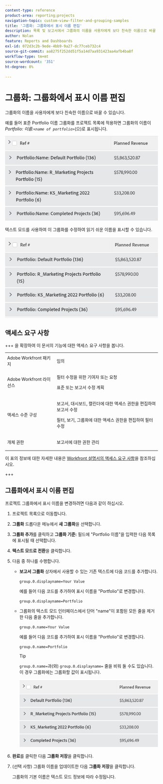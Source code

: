 ```yaml
---
content-type: reference
product-area: reporting;projects
navigation-topic: custom-view-filter-and-grouping-samples
title: '그룹화: 그룹화에서 표시 이름 편집'
description: 목록 및 보고서에서 그룹화의 이름을 사용자에게 보다 친숙한 이름으로 바꿀 수 있습니다.
author: Nolan
feature: Reports and Dashboards
exl-id: 072d3c2b-9ede-4bb9-9a27-dc77ceb732c4
source-git-commit: aa8275f252dd51f5a14d7aa931423aa4afb4ba8f
workflow-type: tm+mt
source-wordcount: '351'
ht-degree: 0%

---
```


# 그룹화: 그룹화에서 표시 이름 편집

<!--Audited: 01/2024-->

그룹화의 이름을 사용자에게 보다 친숙한 이름으로 바꿀 수 있습니다.

예를 들어 표준 Portfolio 이름 그룹화를 프로젝트 목록에 적용하면 그룹화의 이름이 *Portfolio: 이름:`<name of portfolio>`*(으)로 표시됩니다.

![편집되지 않은 이름으로 그룹화](assets/grouping-unedited-name-350x167.png)

텍스트 모드를 사용하여 이 그룹화를 수정하여 읽기 쉬운 이름을 표시할 수 있습니다.

![편집된 이름별 그룹화](assets/grouping-edited-name-350x160.png)

## 액세스 요구 사항

+++ 을 확장하여 이 문서의 기능에 대한 액세스 요구 사항을 봅니다. 

<table style="table-layout:auto"> 
 <col> 
 <col> 
 <tbody> 
  <tr> 
   <td role="rowheader">Adobe Workfront 패키지</td> 
   <td> <p>임의</p> </td> 
  </tr> 
  <tr> 
   <td role="rowheader">Adobe Workfront 라이선스</td> 
   <td> 
   <p>필터 수정을 위한 기여자 또는 요청 </p>
   <p>표준 또는 보고서 수정 계획</p>
  </tr> 
  <tr> 
   <td role="rowheader">액세스 수준 구성</td> 
   <td> <p>보고서, 대시보드, 캘린더에 대한 액세스 권한을 편집하여 보고서 수정</p> <p>필터, 보기, 그룹화에 대한 액세스 권한을 편집하여 필터 수정</p> </td> 
  </tr> 
  <tr> 
   <td role="rowheader">개체 권한</td> 
   <td> <p>보고서에 대한 권한 관리</p>  </td> 
  </tr> 
 </tbody> 
</table>

이 표의 정보에 대한 자세한 내용은 [Workfront 설명서의 액세스 요구 사항](/help/quicksilver/administration-and-setup/add-users/access-levels-and-object-permissions/access-level-requirements-in-documentation.md)을 참조하십시오.

+++

## 그룹화에서 표시 이름 편집

프로젝트 그룹화에서 표시 이름을 변경하려면 다음과 같이 하십시오.

1. 프로젝트 목록으로 이동합니다.
1. **그룹화** 드롭다운 메뉴에서 **새 그룹화**&#x200B;을 선택합니다.

1. **그룹화 추가**&#x200B;를 클릭하고 **그룹화 기준:** 필드에 &quot;Portfolio 이름&quot;을 입력한 다음 목록에 표시될 때 선택합니다.

1. **텍스트 모드로 전환**&#x200B;을 클릭합니다.
1. 다음 중 하나를 수행합니다.

   * **보고서 그룹화** 상자에서 사용할 수 있는 기존 텍스트에 다음 코드를 추가합니다.


     `group.0.displayname=Your Value`


     예를 들어 다음 코드를 추가하여 표시 이름을 &quot;Portfolio&quot;로 변경합니다.

     `group.0.displayname=Portfolio`

   * 그룹화의 텍스트 모드 인터페이스에서 단어 &quot;name&quot;이 포함된 모든 줄을 제거한 다음 줄을 추가합니다.

     `group.0.name=Your Value`

     예를 들어 다음 코드를 추가하여 표시 이름을 &quot;Portfolio&quot;로 변경합니다.

     `group.0.name=Portfolio`

     >[!TIP]
     >
     >`group.0.name=`과(와) `group.0.displayname=` 줄을 비워 둘 수도 있습니다. 이 경우 그룹화에는 그룹화할 값이 표시됩니다.


     ![이름이 없는 편집된 이름으로 그룹화](assets/grouping-edited-name-no-name-350x162.png)

1. **완료**&#x200B;를 클릭한 다음 **그룹화 저장**&#x200B;을 클릭합니다.
1. (선택 사항) 그룹화 이름을 업데이트한 다음 **그룹화 저장**&#x200B;을 클릭합니다.

   그룹화의 기본 이름은 텍스트 모드 정보에 따라 수정됩니다.
